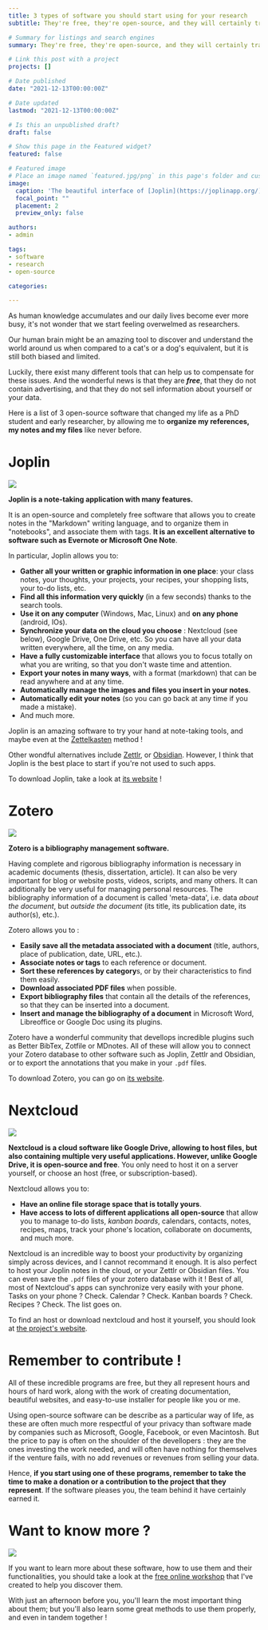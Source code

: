 ```yaml
---
title: 3 types of software you should start using for your research
subtitle: They're free, they're open-source, and they will certainly transform your researcher life.

# Summary for listings and search engines
summary: They're free, they're open-source, and they will certainly transform your researcher life.

# Link this post with a project
projects: []

# Date published
date: "2021-12-13T00:00:00Z"

# Date updated
lastmod: "2021-12-13T00:00:00Z"

# Is this an unpublished draft?
draft: false

# Show this page in the Featured widget?
featured: false

# Featured image
# Place an image named `featured.jpg/png` in this page's folder and customize its options here.
image:
  caption: 'The beautiful interface of [Joplin](https://joplinapp.org/).'
  focal_point: ""
  placement: 2
  preview_only: false

authors:
- admin

tags:
- software
- research
- open-source

categories:

---
```


As human knowledge accumulates and our daily lives become ever more busy, it's not wonder that we start feeling overwelmed as researchers.

Our human brain might be an amazing tool to discover and understand the world around us when compared to a cat's or a dog's equivalent, but it is still both biased and limited.

Luckily, there exist many different tools that can help us to compensate for these issues. And the wonderful news is that they are ***free***, that they do not contain advertising, and that they do not sell information about yourself or your data.

Here is a list of 3 open-source software that changed my life as a PhD student and early researcher, by allowing me to **organize my references, my notes and my files** like never before.

# Joplin

![](./Joplin_logo.jpg)

**Joplin is a note-taking application with many features.**

It is an open-source and completely free software that allows you to create notes in the "Markdown" writing language, and to organize them in "notebooks", and associate them with tags. **It is an excellent alternative to software such as Evernote or Microsoft One Note**.

In particular, Joplin allows you to:

- **Gather all your written or graphic information in one place**: your class notes, your thoughts, your projects, your recipes, your shopping lists, your to-do lists, etc.
- **Find all this information very quickly** (in a few seconds) thanks to the search tools.
- **Use it on any computer** (Windows, Mac, Linux) and **on any phone** (android, IOs).
- **Synchronize your data on the cloud you choose** : Nextcloud (see below), Google Drive, One Drive, etc. So you can have all your data written everywhere, all the time, on any media.
- **Have a fully customizable interface** that allows you to focus totally on what you are writing, so that you don't waste time and attention.
- **Export your notes in many ways**, with a format (markdown) that can be read anywhere and at any time.
- **Automatically manage the images and files you insert in your notes**.
- **Automatically edit your notes** (so you can go back at any time if you made a mistake).
- And much more.

Joplin is an amazing software to try your hand at note-taking tools, and maybe even at the [Zettelkasten](https://en.wikipedia.org/wiki/Zettelkasten) method !

Other wondful alternatives include [Zettlr](https://www.zettlr.com/), or [Obsidian](https://obsidian.md/). However, I think that Joplin is the best place to start if you're not used to such apps.

To download Joplin, take a look at [its website](https://joplinapp.org/) !

# Zotero

![](./zotero_logo.png)

**Zotero is a bibliography management software.**

Having complete and rigorous bibliography information is necessary in academic documents (thesis, dissertation, article). It can also be very important for blog or website posts, videos, scripts, and many others. It can additionally be very useful for managing personal resources. The bibliography information of a document is called 'meta-data', i.e. data *about the document*, but *outside the document* (its title, its publication date, its author(s), etc.).

Zotero allows you to :

- **Easily save all the metadata associated with a document** (title, authors, place of publication, date, URL, etc.).
- **Associate notes or tags** to each reference or document.
- **Sort these references by category**s, or by their characteristics to find them easily.
- **Download associated PDF files** when possible.
- **Export bibliography files** that contain all the details of the references, so that they can be inserted into a document.
- **Insert and manage the bibliography of a document** in Microsoft Word, Libreoffice or Google Doc using its plugins.

Zotero have a wonderful community that devellops incredible plugins such as Better BibTex, Zotfile or MDnotes. All of these will allow you to connect your Zotero database to other software such as Joplin, Zettlr and Obsidian, or to export the annotations that you make in your `.pdf` files.

To download Zotero, you can go on [its website](https://www.zotero.org/).

# Nextcloud

![](./Nextcloud_logo.png)

**Nextcloud is a cloud software like Google Drive, allowing to host files, but also containing multiple very useful applications. However, unlike Google Drive, it is open-source and free**. You only need to host it on a server yourself, or choose an host (free, or subscription-based).

Nextcloud allows you to:

- **Have an online file storage space that is totally yours**.
- **Have access to lots of different applications all open-source** that allow you to manage to-do lists, *kanban boards*, calendars, contacts, notes, recipes, maps, track your phone's location, collaborate on documents, and much more.

Nextcloud is an incredible way to boost your productivity by organizing simply across devices, and I cannot recommand it enough. It is also perfect to host your Joplin notes in the cloud, or your Zettlr or Obsidian files. You can even save the `.pdf` files of your zotero database with it ! Best of all, most of Nextcloud's apps can synchronize very easily with your phone. Tasks on your phone ? Check. Calendar ? Check. Kanban boards ? Check. Recipes ? Check. The list goes on.

To find an host or download nextcloud and host it yourself, you should look at [the project's website](https://nextcloud.com/).

# Remember to contribute !

All of these incredible programs are free, but they all represent hours and hours of hard work, along with the work of creating documentation, beautiful websites, and easy-to-use installer for people like you or me.

Using open-source software can be describe as a particular way of life, as these are often much more respectful of your privacy than software made by companies such as Microsoft, Google, Facebook, or even Macintosh. But the price to pay is often on the shoulder of the devellopers : they are the ones investing the work needed, and will often have nothing for themselves if the venture fails, with no add revenues or revenues from selling your data.

Hence, **if you start using one of these programs, remember to take the time to make a donation or a contribution to the project that they represent**. If the software pleases you, the team behind it have certainly earned it.

# Want to know more ?

![](./Logo_atelier_organisation_EN.png)

If you want to learn more about these software, how to use them and their functionalities, you should take a look at the [free online workshop](https://klemet.github.io/Workshop-Organization-EN/) that I've created to help you discover them.

With just an afternoon before you, you'll learn the most important thing about them; but you'll also learn some great methods to use them properly, and even in tandem together !